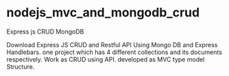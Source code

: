 # nodejs_mvc_and_mongodb_crud

Express js CRUD MongoDB

Download Express JS CRUD and Restful API Using Mongo DB and Express Handlebars. one project which has 4 different collections and its documents respectively. Work as CRUD using API. developed as MVC type model Structure.

